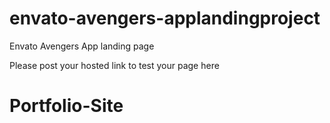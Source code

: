 # envato-avengers-applandingproject

Envato Avengers App landing page

Please post your hosted link to test your page here

# Portfolio-Site
